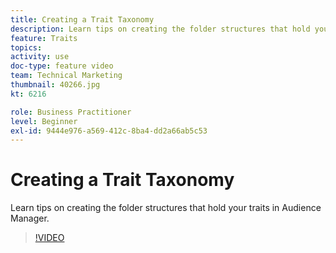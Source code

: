 ```yaml
---
title: Creating a Trait Taxonomy
description: Learn tips on creating the folder structures that hold your traits in Audience Manager.
feature: Traits
topics: 
activity: use
doc-type: feature video
team: Technical Marketing
thumbnail: 40266.jpg
kt: 6216

role: Business Practitioner
level: Beginner
exl-id: 9444e976-a569-412c-8ba4-dd2a66ab5c53
---
```

# Creating a Trait Taxonomy

Learn tips on creating the folder structures that hold your traits in Audience Manager.

>[!VIDEO](https://video.tv.adobe.com/v/40266/?quality=12&learn=on)
